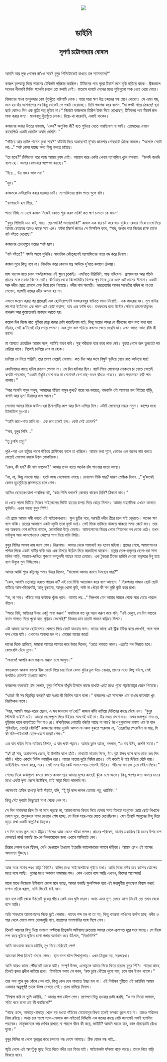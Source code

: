 <div align=center> <img src="../../metadata/images/rabibasariya/ডাইনি-সুপর্ণা-চট্টোপাধ্যায়-ঘোষাল.jpg" align="center"></div><br><h1 align=center>ডাইনি</h1>
<h2 align=center>সুপর্ণা চট্টোপাধ্যায় ঘোষাল</h2><br>

আমনি আর লুক পেলেন না’খো সার? বুলুর পিসিটোকেই রাখতে হল শ্যাসম্যাস?”

কাজল ফুলঝাড়ু দিয়ে সামনের টেবিলটা পরিষ্কার করছিল। টিফিনের পরে পুরো টিচার্স রুমে মুড়ি ছড়িয়ে থাকে। গ্রীষ্মকালে সবেধন নীলমণি সিলিং ফ্যানটা চললে তো কথাই নেই। বাতাসে দাপটে মেঝের মধ্যে মুড়িগুলো পাক খেয়ে খেয়ে ঘোরে।

বিজ্ঞানের মাধব তালুকদার বেশ খুঁতখুঁতে পরিপাটি লোক। গায়ে সারা ক্ষণ উগ্র চন্দনের গন্ধ মেখে ঘোরেন। সে এমন গন্ধ, মনে হয় ওঁর আশপাশের সব কিছু থেকেই সে গন্ধটা বেরোচ্ছে। তিনি গজগজ করে বলেন, “মা লক্ষ্মী পায়ে ঠেকছে! ছ্যা ছ্যা! কোনও দিন এক মুঠো অন্ন জুটবে না।” নিজেই কাজলকে তিরিশ টাকা দিয়ে রেখেছেন, টিফিনের পরে টিচার্স রুম সাফ করার জন্য। মাধববাবু খুঁতখুঁতে লোক। বিয়ে-থা করেননি, একাই থাকেন।

কাজলের কথার উত্তরে বললাম, “কেন? অসুবিধা কী? হাত পুড়িয়ে খেতে পারছিলাম না ভাই। তোমাদের এখানে কাছেপিঠে একটা হোটেল অবধি দেখিনি।”

“গাঁইয়ে আর হটেল পাবেন কুথা সার?” ঝাঁটাটা নিয়ে অকারণেই দু’বার জানলার গোবরাটে ঠোকে কাজল। “আসলে সেটো লয়...” স্পষ্ট বোঝা যাচ্ছে অন্য কিছু বলতে চাইছে।

“তা হলে?” টিফিনের পরে আজ আমার ক্লাস নেই। আয়েশ করে একটা খেলার ম্যাগাজ়িন খুলে বসলাম। “জলদি জলদি বলো হে। আমার ফেডেরার অপেক্ষা করছে।”

“ইয়ে… উর লজর ভাল লয়!”

“হুম।”

কাজলকে এন্টারটেন করার দরকার নেই। ম্যাগাজ়িনের প্রথম পাতা খুলে বসি।

“ব্যাপারটো হল গিঁয়ে...”

পাত্তা দিচ্ছি না দেখে কাজল নিজেই বকতে শুরু করল নাকি! কত ক্ষণ চালাবে কে জানে!

“বুলুর পিসিটো ডান বটে, সার। ছেলেখাকি! ভাতারখাকি!” কাজল এক বার চট করে ঘাড় ঘুরিয়ে দরজার দিকে দেখে নিয়ে আমার চেয়ারের আরও কাছে সরে এল। ফাঁকা টিচার্স রুমেও সে ফিসফিস করে, “সার, জগার বাবা নিজের চক্ষে তাকে বাট বইতে দেখেছে!”

কাজলের চোখেমুখে ভয়ের
স্পষ্ট ছাপ।

“বাট বইতে?” শব্দটা আগে শুনিনি। স্বাভাবিক কৌতূহলেই ম্যাগাজ়িনের পাতা বন্ধ করে দিলাম।

কাজল মুখে কিছু বলে না। বিড়বিড় করে কোনও মন্ত্র আউড়ে দু’হাত কপালে ঠেকায়।



মাস খানেক হতে চলল গড়ইঝোড়ার এই স্কুলে ঢুকেছি। এমনিতে নিরিবিলি, শান্ত পরিবেশ। গ্রামবাংলার আর পাঁচটা গ্রামের সঙ্গে তফাত বিশেষ নেই। কীর্ণাহার থেকে কিলোমিটার বিশেক পুব দিকে ঢুকে এলে এই গ্রামের সীমানা। একটা সরু নদীর স্রোত গ্রামকে বেড় দিয়ে চলে গিয়েছে। নদীর নাম সরস্বতী। ভারতবর্ষের আসল সরস্বতীর হদিস না পাওয়া গেলেও, সরস্বতী নামের নদীর অভাব হয় না।

এখানে জয়েন করার পর গ্রামেরই এক হোমিয়োপ্যাথি ডাক্তারবাবুর বাড়িতে ভাড়া নিয়েছি। এক কামরার ঘর। মূল বাড়ির লাগোয়া উঠোনের এক পাশে এই ছোট বারান্দা, আর এক ফালি ঘর। বাথরুমের জন্য উঠোন পেরিয়ে ডাক্তারবাবুদের বাথরুম আর কুয়োতলাই ব্যবহার করতে হয়।

কয়েক দিন নিজে হাত পুড়িয়ে রান্না করার চেষ্টা করেছিলাম বটে; কিন্তু মায়ের আদর যে জীবনের পথে কত বাধা হয়ে দাঁড়ায়, সেই ক’দিনেই টের পেয়ে গেলাম। এক গ্লাস জল গড়িয়ে কখনও খেতে দেয়নি মা। এখন ভাতে-ভাত রাঁধি কী ভাবে!

মা আসতে চেয়েছিল আমার সঙ্গে, আমিই বারণ করি। সুস্থ শরীরকে ব্যস্ত করে লাভ নেই। কুয়ো থেকে জল তুলতেই দম বেরিয়ে যাবে। নিজেই চালিয়ে নেব যা হোক।

চালিয়ে যে নিতে পারিনি, তার প্রমাণ পেয়েই গেলাম। কত দিন আর জলে বিস্কুট ডুবিয়ে খেয়ে রাত কাটানো যায়!

কোলিগদের কাছে হদিস চেয়েও পেলাম না। সে দিন হাটবার ছিল। হাটে গিয়ে সোনাদার দোকানে চা খেতে খেতেই কথাটা পাড়লাম, “একটা রাঁধুনি দেখে দাও না সোনাদা! বেশ মাছ-মাংস রাঁধতে পারবে। রাতে গরমাগরম রুটি পাব থালায়।”

“সার আপনি বামুন মানুষ, আমাদের গাঁইয়ে বামুন কুথা? বারো ঘর কায়েত, বাদবাকি ওই আমনার হল গিইয়্যে হাঁড়ি, বাগদি আর ডুম! উয়াদের জল অচল।”

সোনাদা আমার দিকে ফাটল-ধরা চিনামাটির কাপ আর ডিশ এগিয়ে দিল। এটাই সোনাদার শ্রদ্ধার নমুনা। কাপের মধ্যে ট্যালটেলে দুধ-চা।

“আমি জাত-পাত মানি না। এক জন হলেই হল। কেউ নেই তেমন?”

“সার, বুলুর পিসি…”

“তু চুপলি হাবু!”

লুঙি-পরা এক হাটুরে পাশে দাঁড়িয়ে প্লাস্টিকের কাপে চা খাচ্ছিল। আমার কথা শুনে, কোনও এক জনের নাম বলতে যেতেই সোনাদা ধমকে উঠল লোকটাকে।

“কেন, কী হল? কী নাম বললেন?” আমার তখন হাতে অর্ধেক চাঁদ পাওয়ার মতো অবস্থা।

“না, না, কিছু লয়খো সার। হাটে আজ খেলেবালা এসছে। দেখলেন নিকি সার? দারুণ মেজিক দিখায়...” দু’জনেই কেমন হুড়মুড়িয়ে প্রসঙ্গান্তরে চলে গেল।

আমিও ছোড়নেওয়ালা পাবলিক নই, “কার পিসি বললে? কোথায় থাকেন তিনি? ঠিকানা দাও।”

চা খেয়ে পয়সা মিটিয়ে নিজের সাইকেলের সিটটা হাতের চাপড় দিয়ে ঝেড়ে নিলাম। আমার বাহনটিকে এখানে আনতে ভুলিনি। এখন গন্তব্য বুলুর পিসি!



এই গ্রামে আমার সঙ্গী বলতে এই সাইকেলখানা। স্কুল ছুটির পরে, সরস্বতী নদীর তীরে চলে যাই বেড়াতে। অনেক ক্ষণ বসে থাকি। রাতের আকাশে একটা-দুটো তারা ফুটে ওঠে। সেই দিকে তাকিয়ে থাকতে থাকতে সময় কেটে যায়। তার পর অন্ধকার বেশ জমিয়ে নামলে, জোনাকিরা উড়ে বেড়ায়। আমবাগানের ভিতর থেকে শিয়ালের দল ডেকে ওঠে। তখন ভাটফুল আর আশশেওড়ার ঝোপের পাশ দিয়ে বাড়ি ফিরি।

বুলুর পিসির আসল নাম জানা গেল। নিরুপমা। আমার থেকে সামান্যই বড় হবেন মহিলা। গ্রামের শেষে, আমবাগানের পশ্চিম দিকে একটা মাটির বাড়ি আর এক চিলতে উঠোন নিয়ে ভদ্রমহিলা থাকেন। রান্নার তেল-হলুদের ছোপ-ধরা সাদা মলিন শাড়ি, অভাবে-দারিদ্রে শুকনো বনতুলসী গাছের মতো চেহারা। এক টুকরো টিনের ছাউনি দেওয়া রান্নাঘরে উবু হয়ে বসে উনুনে গুল দিচ্ছিলেন।

আমার আর্জি শুনে কাঁচুমাচু গলায় উত্তর দিলেন, “খামোখা আমায় ক্যানে টানছেন সার?”

“কেন, আপনি রান্নাবান্না করতে পারেন না? এই তো দিব্যি আয়োজন করে বসে আছেন।” নিরুপমার সামনে ছোট ছোট বাটিতে আদা-জিরেবাটা, আলু কুচানো, আলুর খোসা কুচি, লাউ না খেঁড়ো কী সব কুচি কুচি করে রাখা।

“না, না সার। গাঁইয়ে আর কাউকে খুঁজে ল্যান। আমায় লয়...” নিরুপমা যেন আমার সামনে থেকে সরে যেতে পারলে বাঁচেন।

“আরে দিদি, ভাইয়ের উপর একটু মায়া করুন!” গলাটাকে যত দূর সম্ভব করুণ করে বলি, “এই দেখুন, সে দিন ভাতের ফ্যান গালতে গিয়ে পুরো হাত পুড়িয়ে ফেলেছি!” নিজের ডান হাতটা সামনে বাড়িয়ে দিলাম।

এটা আমার অনেক ছোটবেলায় খেলতে গিয়ে কেটে যাওয়ার দাগ। মায়ের কাছে এই ট্রিক ইউজ় করে দেখেছি, সঙ্গে সঙ্গে ফল পেয়ে যাই। এখানেও অন্যথা হল না। মেয়েরা মায়ের জাত!

দাগের দিকে তাকিয়ে, সামান্য আমতা আমতা করে উত্তর দিলেন, “রেতে থাকতে লারব। এতটো পথ ফিরতে হবে। বেলাবেলি রেঁধে দুবো।”

“সানন্দে! আপনি কাল সক্কাল-সক্কাল চলে আসুন।”

বসন্তকালে আকন্দ ফলের বীজ ফেটে গিয়ে চার দিকে যেমন বুড়ির চুল উড়ে বেড়ায়, গ্রামের মধ্যে কিছু ঘটলে, সেই কথাটাও তেমনই হাওয়ায় ভাসে।

কাজলের বক্তব্যেই টের পেলাম, বুলুর পিসিকে রাঁধুনি হিসাবে কাজে রাখাটা এরই মধ্যে পুরো গড়ইঝোড়া জেনে গিয়েছে।



“ধ্যাত! কী সব বিড়বিড় করছ? বাট বওয়া কী জিনিস আগে বলো।” কাজলের এই সাসপেন্স ধরে রাখার কায়দাটা খুব বিরক্তিকর লাগে।

“সার, আমনি শহর-ঘরের ছেলে, এ সব জানবেন না’খো!” কাজল ঝাঁটা নামিয়ে টেবিলের কাছে ঘেঁষে এল। “বুলুর পিসিটো ডাইনি বটে। আমরা ছেলেপুলে লিয়ে উইয়ার সামনেই যাই না। উর নজর লেগে যায়। তখন জলপুড়া দাও রে, বুড়িমার থানে ঝাড়াইতে নিন যাও রে। ন’কড়িদের পোয়াতি বউটো আছে না সার? উখে দুপুরবেলা রাস্তায় ধরে উ হাল শুধিনছিল, বেচারি বৌটো!” কাজলের গলার দুঃখটা আসল না নকল বুঝতে পারলাম না, “তেরাত্তির পেরোইল না সার, সি কী বমি-পাইখানা! হেগে-হেগে মরেই গেল।”

এক বার ঘড়ির দিকে তাকিয়ে নিলাম, এ বার ঘণ্টা পড়বে। আমার ক্লাস আছে, বললাম, “এ বার উঠব, জলদি সারো।”

“হ্যাঁ হ্যাঁ সার, অমাবস্সার রেতে, উ উলটিন বাগে হাঁটে। মাথাটো নামোর দিকে, ঠ্যাং দুটা উপর বাগে করে হাতে ভর দিন হাঁটে। দাঁতে একটো পিদিম কামড়িন ধরে। পায়ের পাতায় দুটো পিদিম রাখে। ওই করেই উ মাঠ দিইয়ে হেঁটে যায়। ডাইনিবিদ্দে সাধনা করে, সার। সেই সময় উর কেউ সামনে পড়ে গেলেই চিত্তির। শরীলের সব রক্ত চুসে খেঁইন লিবে।”

শেষের দিকে কথাগুলো বলতে বলতে কাজল প্রায় আমার মুখের কাছেই ঝুঁকে চলে আসে। কিছু ক্ষণের জন্য আমার মনের মধ্যে একটা দৃশ্য ভেসে উঠেছিল, তাই সাড়া দিতে পারলাম না।

পরক্ষণেই টেবিল চাপড়ে উঠে দাঁড়াই, বলি, “হুঁ হুঁ! ভাল লাগল তোমার গল্প, থ্যাঙ্কিউ।”

কিন্তু সেই দৃশ্যটা কিছুতেই মাথা থেকে গেল না।

সে দিন অমাবস্যা ছিল কি না মনে পড়ছে না, আমবাগানের ভিতর দিয়ে ফেরার সময় তিনটে আগুনের ছোট্ট ছোট্ট শিখাকে ক্রমশ দূরে, তালুকদার পাড়া যেখানে শেষ হচ্ছে, সে দিকে সরে-সরে যেতে দেখেছিলাম। যেন তিনটে আগুনের বিন্দু দিয়ে জুড়ে রাখা একটা কাল্পনিক ত্রিভুজ।

সে দিন মনের ভুল ভেবে উড়িয়ে দিলেও আজ কেমন খটকা লাগল। গ্রামের পরিবেশ, আমার একাকিত্ব কি মনের উপর চাপ ফেলছে! নাহ! ভাবছি মা-কে দিনকয়েকের জন্য এখানে আনিয়েই নেব।

চিন্তার শেকল যখন ছিঁড়ল, দেখি দেওয়ালে টাঙানো ইংরেজি ক্যালেন্ডারের সামনে দাঁড়িয়ে। আমার চোখ এই মাসের অমাবস্যা খুঁজছে।



*****

আজ সন্ধে নামার পরও বাড়ি ফিরিনি। বালির মধ্যে সাইকেলটাকে শুইয়ে রাখা। আমি নিজে নদীর চরে কাশের ঝোপের মধ্যে বসে আছি। বুকের মধ্যে অকারণ দামামার শব্দ। কেন এখানে বসে আছি এখনও, কিসের অপেক্ষায়!

মাঝে মাঝে নিজেকে ইন্ডিয়ানা জোন্স মনে হচ্ছে, আবার ভাবছি স্কুলশিক্ষক হয়ে এই মধ্যযুগীয় কুসংস্কার বিশ্বাস করব! মশাও ছেঁকে ধরছে, বাড়ি ফিরেই যাই বরং।

যাব বলে মাটি থেকে উঠতেই বুকের খাঁচায় কেউ যেন ঘুসি মারল। অথচ এমন দৃশ্য দেখার আশা নিয়েই তো তখন থেকে বসে আছি।

অতি সাবধানে আমবাগানের দিকে ছুটে গেলাম। পায়ের শব্দ হল না তা নয়; কিন্তু রাতচরা পাখিদের কর্কশ ডাক, নদীর ও পার থেকে ভেসে আসা ভোজপুরি গান, বাতাসের শনশনানির সঙ্গে মিশে গেল।

তিনটে আলোর বিন্দু দিয়ে বানানো ওল্টানো ত্রিভুজটা অবিশ্বাস্য দ্রুততায় আমার থেকে ক্রমাগত দূরে সরে যাচ্ছে। সে দিকে লক্ষ করে ছুটতে ছুটতে চাপা গলায় আর্তনাদ করে উঠলাম, “নিরুদিদি?”

আমি আওয়াজ করতে চাইনি, মুখ দিয়ে বেরিয়েই গেল!

আচমকা শিখা তিনটে থমকে গেছে। স্থান বদল ঘটল শিখাগুলোর। এখন ত্রিভুজ নয়, সরলরেখা।

আমি আরও কাছে পৌঁছতেই চমকে যাই। সম্পূর্ণ উলঙ্গ, এলোচুলে আমার দিকে ফিরে রয়েছে বুলুর পিসি। পায়ের কাছে তিনটে জ্বলন্ত প্রদীপ নামিয়ে রাখা। হিসহিসে গলায় সে বলল, “রক্ত চুষে খেঁইয়ে লুবো সার, চলে যান ইখান থ্যাকে।”

তার গলা শুনে বুক কেঁপে গেল বটে, কিন্তু কেন যেন পালাতে ইচ্ছা হল না। এই নির্বান্ধব পুরীতে এই ডাইনিই আমার একমাত্র অন্নপূর্ণা! তাকে উলঙ্গ দেখতে নেই। চোখ নামিয়ে নিলাম।

“বিশ্বাস করি না তুমি ডাইনি...” আমার গলা কেঁপে গেল। প্রাণপণে থিতু হওয়ার চেষ্টা করছি, “ও সব মিথ্যে অপবাদ, সত্যি করে বলো তো কী করছিলে?”

“গাছে চেপে, আদাড়ে-বাদাড়ে খেলে বড় হওয়া গাঁইয়ের মেয়েমানুষ বিধবা হলেই কসরত ভুলে যায় না। তারও শরিলের খিদে রইছে। অথচ চার পাশে শ্যাল-নেকড়ে কম নাইখো! নিদ্দিষ্টো এক জনের কাছে যেচি জানলেই সবাই হামলিন পড়বেক। মানুষজনকে ভয় দেখিন রাখতে না পারলে বাঁচব কী করে, ভাইটি? আমনি ঘরকে যান, কাল এঁচোড়টো রেঁধ্যে দুবো।”

বুলুর পিসির গা থেকে ভুরভুর করে চন্দনের গন্ধ ভেসে আসছে। ঠিক যেমন গন্ধ পাই…

স্মৃতি থেকে এই অংশটুকু মুছে দিতে দিতে নদীর চরে ফিরে যাই। সাইকেলটা ফাঁকায় পড়ে আছে। তাকে নিয়ে বাড়ি ফিরতে হবে।

